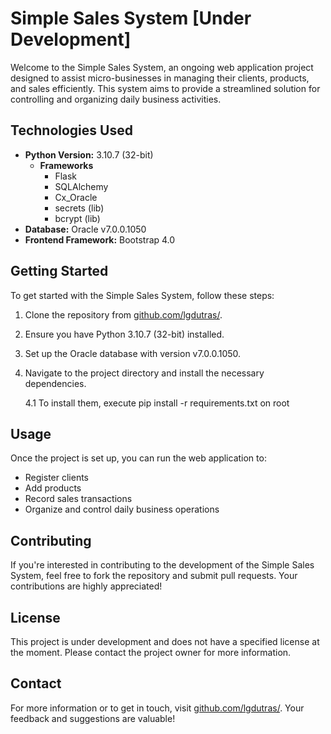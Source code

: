 # Simple Sales System [Under Development]

Welcome to the Simple Sales System, an ongoing web application project designed to assist micro-businesses in managing their clients, products, and sales efficiently. This system aims to provide a streamlined solution for controlling and organizing daily business activities.

## Technologies Used

- **Python Version:** 3.10.7 (32-bit)
  - **Frameworks**
    - Flask
    - SQLAlchemy
    - Cx_Oracle
    - secrets (lib)
    - bcrypt (lib)
- **Database:** Oracle v7.0.0.1050
- **Frontend Framework:** Bootstrap 4.0

## Getting Started

To get started with the Simple Sales System, follow these steps:

1. Clone the repository from [github.com/lgdutras/](https://github.com/lgdutras/).
2. Ensure you have Python 3.10.7 (32-bit) installed.
3. Set up the Oracle database with version v7.0.0.1050.
4. Navigate to the project directory and install the necessary dependencies.
  
   4.1 To install them, execute pip install -r requirements.txt on root

## Usage

Once the project is set up, you can run the web application to:

- Register clients
- Add products
- Record sales transactions
- Organize and control daily business operations

## Contributing

If you're interested in contributing to the development of the Simple Sales System, feel free to fork the repository and submit pull requests. Your contributions are highly appreciated!

## License

This project is under development and does not have a specified license at the moment. Please contact the project owner for more information.

## Contact

For more information or to get in touch, visit [github.com/lgdutras/](https://github.com/lgdutras/). Your feedback and suggestions are valuable!
